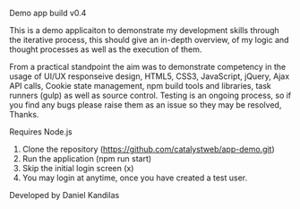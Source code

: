 Demo app build v0.4

This is a demo applicaiton to demonstrate my development skills through the iterative process, this should give an in-depth overview, of my logic and thought processes as well as the execution of them.

From a practical standpoint the aim was to demonstrate competency in the usage of UI/UX responseive design, HTML5, CSS3, JavaScript, jQuery, Ajax API calls, Cookie state management, npm build tools and libraries, task runners (gulp) as well as source control.  Testing is an ongoing process, so if you find any bugs please raise them as an issue so they may be resolved, Thanks.

Requires Node.js
1. Clone the repository (https://github.com/catalystweb/app-demo.git)
2. Run the application (npm run start)
3. Skip the initial login screen (x)
4. You may login at anytime, once you have created a test user.

Developed by Daniel Kandilas
